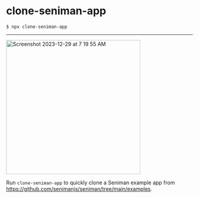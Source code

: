 # clone-seniman-app

`$ npx clone-seniman-app` 

----

<img width="362" alt="Screenshot 2023-12-29 at 7 19 55 AM" src="https://github.com/senimanjs/clone-seniman-app/assets/510503/73e430f1-87c7-46a6-95b5-0bf0b7874b32">

Run `clone-seniman-app` to quickly clone a Seniman example app from https://github.com/senimanjs/seniman/tree/main/examples.
